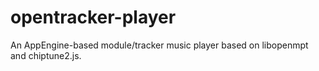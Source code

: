 opentracker-player
=============================

An AppEngine-based module/tracker music player based on libopenmpt and chiptune2.js.
